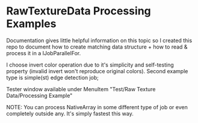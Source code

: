 # RawTextureData Processing Examples
Documentation gives little helpful information on this topic so I created this repo to document how to create matching data structure + how to read & process it in a IJobParallelFor.

I choose invert color operation due to it's simplicity and self-testing property (invalid invert won't reproduce original colors).
Second example type is simple(st) edge detection job;

Tester window available under MenuItem "Test/Raw Texture Data/Processing Example"

NOTE: You can process NativeArray in some different type of job or even completely outside any. It's simply fastest this way.
